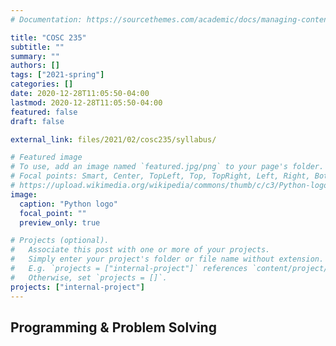 ```yaml
---
# Documentation: https://sourcethemes.com/academic/docs/managing-content/

title: "COSC 235"
subtitle: ""
summary: ""
authors: []
tags: ["2021-spring"]
categories: []
date: 2020-12-28T11:05:50-04:00
lastmod: 2020-12-28T11:05:50-04:00
featured: false
draft: false

external_link: files/2021/02/cosc235/syllabus/

# Featured image
# To use, add an image named `featured.jpg/png` to your page's folder.
# Focal points: Smart, Center, TopLeft, Top, TopRight, Left, Right, BottomLeft, Bottom, BottomRight.
# https://upload.wikimedia.org/wikipedia/commons/thumb/c/c3/Python-logo-notext.svg/1024px-Python-logo-notext.svg.png
image:
  caption: "Python logo"
  focal_point: ""
  preview_only: true

# Projects (optional).
#   Associate this post with one or more of your projects.
#   Simply enter your project's folder or file name without extension.
#   E.g. `projects = ["internal-project"]` references `content/project/deep-learning/index.md`.
#   Otherwise, set `projects = []`.
projects: ["internal-project"]
---
```


## Programming & Problem Solving
